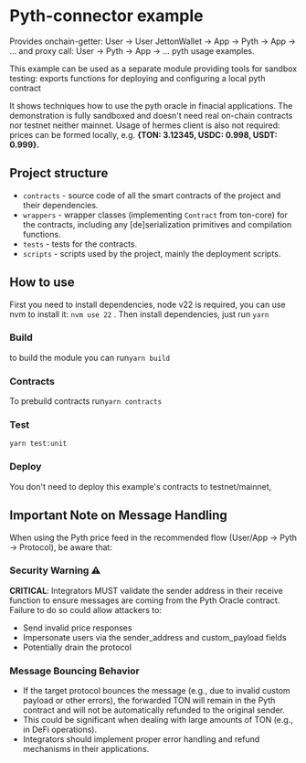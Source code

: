 # Pyth-connector example
Provides onchain-getter: User -> User JettonWallet -> App -> Pyth -> App -> ... 
and proxy call: User -> Pyth -> App -> ... pyth usage examples. 

This example can be used as a separate module providing tools for sandbox testing: exports functions for deploying and configuring a local pyth contract

It shows techniques how to use the pyth oracle in finacial applications.
The demonstration is fully sandboxed and doesn't need real on-chain contracts nor testnet neither mainnet.
Usage of hermes client is also not required: prices can be formed locally, e.g. **{TON: 3.12345, USDC: 0.998, USDT: 0.999}.**

## Project structure

- `contracts` - source code of all the smart contracts of the project and their dependencies.
- `wrappers` - wrapper classes (implementing `Contract` from ton-core) for the contracts, including any [de]serialization primitives and compilation functions.
- `tests` - tests for the contracts.
- `scripts` - scripts used by the project, mainly the deployment scripts.

## How to use
First you need to install dependencies, node v22 is required, you can use nvm to install it: `nvm use 22` .
Then install dependencies, just run `yarn`

### Build
to build the module you can run`yarn build`

### Contracts
To prebuild contracts run`yarn contracts`

### Test
`yarn test:unit`
    
### Deploy
You don't need to deploy this example's contracts to testnet/mainnet,

## Important Note on Message Handling

When using the Pyth price feed in the recommended flow (User/App -> Pyth -> Protocol), be aware that:

### Security Warning ⚠️

**CRITICAL**: Integrators MUST validate the sender address in their receive function to ensure messages are coming from the Pyth Oracle contract. Failure to do so could allow attackers to:

- Send invalid price responses
- Impersonate users via the sender_address and custom_payload fields
- Potentially drain the protocol

### Message Bouncing Behavior

- If the target protocol bounces the message (e.g., due to invalid custom payload or other errors), the forwarded TON will remain in the Pyth contract and will not be automatically refunded to the original sender.
- This could be significant when dealing with large amounts of TON (e.g., in DeFi operations).
- Integrators should implement proper error handling and refund mechanisms in their applications.
